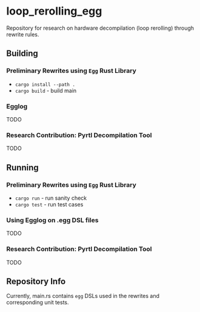 # loop_rerolling_egg
Repository for research on hardware decompilation (loop rerolling) through rewrite rules.

## Building
### Preliminary Rewrites using `Egg` Rust Library
* `cargo install --path .`
* `cargo build` - build main

### Egglog
TODO

### Research Contribution: Pyrtl Decompilation Tool
TODO

## Running
### Preliminary Rewrites using `Egg` Rust Library
* `cargo run` - run sanity check
* `cargo test` - run test cases

### Using Egglog on .egg DSL files
TODO

### Research Contribution: Pyrtl Decompilation Tool
TODO

## Repository Info
Currently, main.rs contains `egg` DSLs used in the rewrites and corresponding unit tests.
